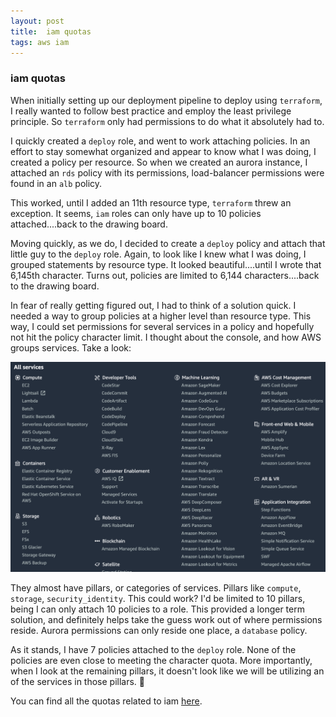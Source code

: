 ```yaml
---
layout: post
title:  iam quotas
tags: aws iam
---
```

### iam quotas
When initially setting up our deployment pipeline to deploy using `terraform`, I really wanted to follow best practice and employ the least privilege principle. So `terraform` only had permissions to do what it absolutely had to.

I quickly created a `deploy` role, and went to work attaching policies. In an effort to stay somewhat organized and appear to know what I was doing, I created a policy per resource. So when we created an aurora instance, I attached an `rds` policy with its permissions, load-balancer permissions were found in an `alb` policy.

This worked, until I added an 11th resource type, `terraform` threw an exception. It seems, `iam` roles can only have up to 10 policies attached....back to the drawing board.

Moving quickly, as we do, I decided to create a `deploy` policy and attach that little guy to the `deploy` role. Again, to look like I knew what I was doing, I grouped statements by resource type. It looked beautiful....until I wrote that 6,145th character. Turns out, policies are limited to 6,144 characters....back to the drawing board.

In fear of really getting figured out, I had to think of a solution quick. I needed a way to group policies at a higher level than resource type. This way, I could set permissions for several services in a policy and hopefully not hit the policy character limit. I thought about the console, and how AWS groups services. Take a look:

![aws console](/assets/images/console.png)

They almost have pillars, or categories of services. Pillars like `compute`, `storage`, `security_identity`. This could work? I'd be limited to 10 pillars, being I can only attach 10 policies to a role. This provided a longer term solution, and definitely helps take the guess work out of where permissions reside. Aurora permissions can only reside one place, a `database` policy.

As it stands, I have 7 policies attached to the `deploy` role. None of the policies are even close to meeting the character quota. More importantly, when I look at the remaining pillars, it doesn't look like we will be utilizing an of the services in those pillars. 🤞

You can find all the quotas related to iam [here](https://docs.aws.amazon.com/IAM/latest/UserGuide/reference_iam-quotas.html).
